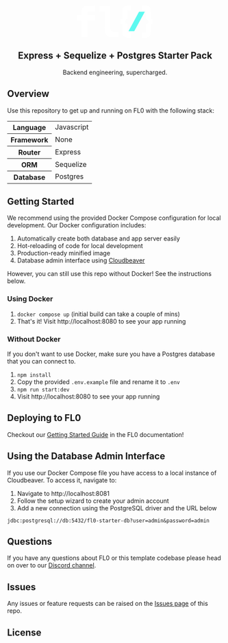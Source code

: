 <p align="center">
  <a href="http://fl0.com/" target="blank">
    <svg width="177.17" height="75" viewBox="0 0 58.363 24.706"><g fill="#fff"><path d="M3219.484 1816.628h-6v-1.85q0-1.027.921-1.027h5.079v-4.109h-6.852a3.293 3.293 0 0 0-2.453 1.011 3.411 3.411 0 0 0-.988 2.483v3.493h-3.644v4.109h3.644v12.876h4.293v-12.877h6z" transform="translate(-3205.547 -1809.326)"></path><path d="M3392.016 1833.468c-2.129 0-3.458-.563-4.394-1.69s-1.405-2.964-1.405-5.515V1813.5h-4.152v-4.161h8.446v16.21a4.946 4.946 0 0 0 .637 2.869 2.469 2.469 0 0 0 2.127.864h3.593v4.186z" transform="translate(-3364.87 -1809.054)"></path><path d="M3558.578 1812.313h2.069V1809h-2.69a3.568 3.568 0 0 0-3.516 3.516V1818.474a.982.982 0 0 1-.828.969H3553v3.316h.613a.982.982 0 0 1 .828.969V1829.686a3.567 3.567 0 0 0 3.516 3.516h2.69v-3.31h-2.069a.879.879 0 0 1-.827-.877v-5.638a2.379 2.379 0 0 1 0-4.551v-5.638a.879.879 0 0 1 .827-.875z" transform="translate(-3519.181 -1808.75)" style="stroke: rgb(255, 255, 255); stroke-width: 0.5px;"></path><path d="M3615.364 1867.912 3623.5 1853h-4.461l-8.06 14.912z" transform="translate(-3571.236 -1848.256)" fill="#5ef9f0"></path><path d="M3718.069 1812.313H3716V1809h2.689a3.568 3.568 0 0 1 3.516 3.516V1818.474a.982.982 0 0 0 .828.969h.612v3.316h-.612a.983.983 0 0 0-.828.969V1829.686a3.568 3.568 0 0 1-3.516 3.516H3716v-3.31h2.069a.879.879 0 0 0 .828-.877v-5.638a2.379 2.379 0 0 0 0-4.551v-5.638a.879.879 0 0 0-.828-.875z" transform="translate(-3665.535 -1808.75)" style="stroke: rgb(255, 255, 255); stroke-width: 0.5px;"></path></g></svg>
</a>
</p>

<h2 align="center">Express + Sequelize + Postgres Starter Pack</h2>
<p align="center">Backend engineering, supercharged.</p>

## Overview

Use this repository to get up and running on FL0 with the following stack:

<table>
<tr>
  <th>Language</th>
  <td>Javascript</td>
</tr>
<tr>
  <th>Framework</th>
  <td>None</td>
</tr>
<tr>
  <th>Router</th>
  <td>Express</td>
</tr>
<tr>
  <th>ORM</th>
  <td>Sequelize</td>
</tr>
<tr>
  <th>Database</th>
  <td>Postgres</td>
</tr>
</table>

## Getting Started
We recommend using the provided Docker Compose configuration for local development. Our Docker configuration includes:
1. Automatically create both database and app server easily
2. Hot-reloading of code for local development
3. Production-ready minified image
4. Database admin interface using [Cloudbeaver](https://hub.docker.com/r/dbeaver/cloudbeaver)

However, you can still use this repo without Docker! See the instructions below.

### Using Docker
1. `docker compose up` (initial build can take a couple of mins)
2. That's it! Visit http://localhost:8080 to see your app running

### Without Docker
If you don't want to use Docker, make sure you have a Postgres database that you can connect to. 
1. `npm install`
2. Copy the provided `.env.example` file and rename it to `.env`
2. `npm run start:dev`
3. Visit http://localhost:8080 to see your app running

## Deploying to FL0
Checkout our [Getting Started Guide](https://docs.fl0.com) in the FL0 documentation!

## Using the Database Admin Interface
If you use our Docker Compose file you have access to a local instance of Cloudbeaver. To access it, navigate to:

1. Navigate to http://localhost:8081
2. Follow the setup wizard to create your admin account
3. Add a new connection using the PostgreSQL driver and the URL below

`jdbc:postgresql://db:5432/fl0-starter-db?user=admin&password=admin`

## Questions
If you have any questions about FL0 or this template codebase please head on over to our [Discord channel](https://discord.gg/AmmVTt9Jrw).

## Issues
Any issues or feature requests can be raised on the [Issues page](https://github.com/fl0zone/template-express-pg-sequelize/issues) of this repo.

## License

